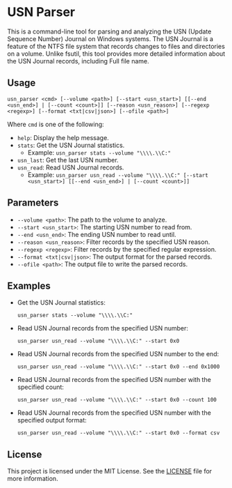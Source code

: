 # USN Parser

This is a command-line tool for parsing and analyzing the USN (Update Sequence Number) Journal on Windows systems. The USN Journal is a feature of the NTFS file system that records changes to files and directories on a volume.
Unlike fsutil, this tool provides more detailed information about the USN Journal records, including Full file name. 

## Usage

```
usn_parser <cmd> [--volume <path>] [--start <usn_start>] [[--end <usn_end>] | [--count <count>]] [--reason <usn_reason>] [--regexp <regexp>] [--format <txt|csv|json>] [--ofile <path>]
```

Where `cmd` is one of the following:

- `help`: Display the help message.
- `stats`: Get the USN Journal statistics.
  - Example: `usn_parser stats --volume "\\\\.\\C:"`
- `usn_last`: Get the last USN number.
- `usn_read`: Read USN Journal records.
  - Example: `usn_parser usn_read --volume "\\\\.\\C:" [--start <usn_start>] [[--end <usn_end>] | [--count <count>]]`

## Parameters

- `--volume <path>`: The path to the volume to analyze.
- `--start <usn_start>`: The starting USN number to read from.
- `--end <usn_end>`: The ending USN number to read until.
- `--reason <usn_reason>`: Filter records by the specified USN reason.
- `--regexp <regexp>`: Filter records by the specified regular expression.
- `--format <txt|csv|json>`: The output format for the parsed records.
- `--ofile <path>`: The output file to write the parsed records.  

## Examples

- Get the USN Journal statistics:
  ```
  usn_parser stats --volume "\\\\.\\C:"
  ```
- Read USN Journal records from the specified USN number:
  ```
  usn_parser usn_read --volume "\\\\.\\C:" --start 0x0
  ```
- Read USN Journal records from the specified USN number to the end:
  ```
  usn_parser usn_read --volume "\\\\.\\C:" --start 0x0 --end 0x1000
  ```
- Read USN Journal records from the specified USN number with the specified count:
  ```
  usn_parser usn_read --volume "\\\\.\\C:" --start 0x0 --count 100
  ```
- Read USN Journal records from the specified USN number with the specified output format:
  ```
  usn_parser usn_read --volume "\\\\.\\C:" --start 0x0 --format csv
  ```
## License

This project is licensed under the MIT License. See the [LICENSE](LICENSE) file for more information.
